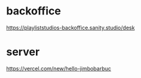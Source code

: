 # backoffice

https://playliststudios-backoffice.sanity.studio/desk

# server

https://vercel.com/new/hello-jimbobarbuc
